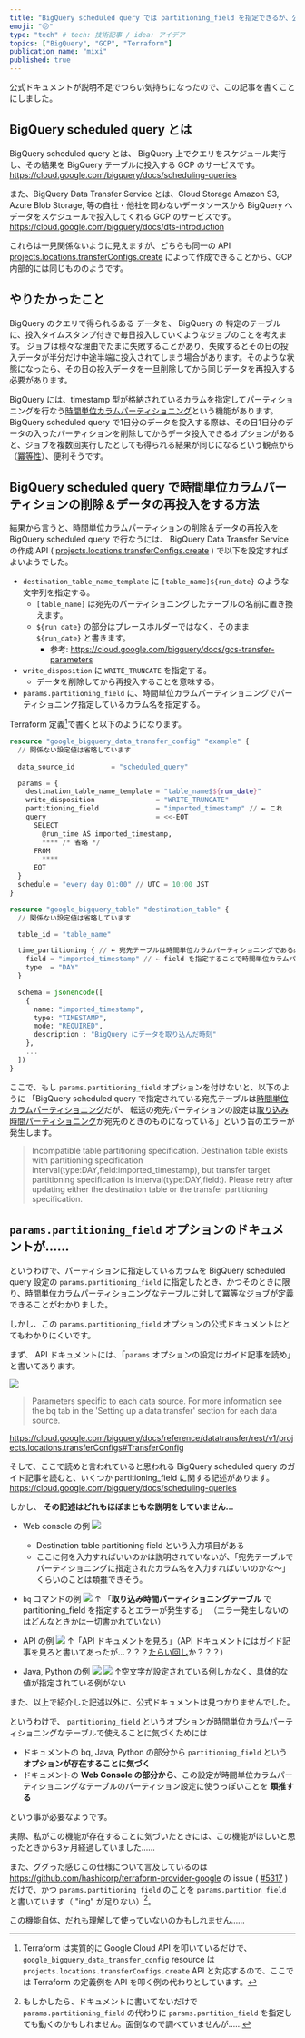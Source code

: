 ```yaml
---
title: "BigQuery scheduled query では partitioning_field を指定できるが、公式ドキュメントがわかりにくい"
emoji: "😕"
type: "tech" # tech: 技術記事 / idea: アイデア
topics: ["BigQuery", "GCP", "Terraform"]
publication_name: "mixi"
published: true
---
```


公式ドキュメントが説明不足でつらい気持ちになったので、この記事を書くことにしました。

## BigQuery scheduled query とは

BigQuery scheduled query とは、 BigQuery 上でクエリをスケジュール実行し、その結果を BigQuery テーブルに投入する GCP のサービスです。
https://cloud.google.com/bigquery/docs/scheduling-queries

また、BigQuery Data Transfer Service とは、Cloud Storage Amazon S3, Azure Blob Storage, 等の自社・他社を問わないデータソースから BigQuery へデータをスケジュールで投入してくれる GCP のサービスです。
https://cloud.google.com/bigquery/docs/dts-introduction

これらは一見関係ないように見えますが、どちらも同一の API [projects.locations.transferConfigs.create](https://cloud.google.com/bigquery-transfer/docs/reference/datatransfer/rest/v1/projects.locations.transferConfigs/create) によって作成できることから、GCP 内部的には同じもののようです。

## やりたかったこと

BigQuery のクエリで得られるある データを、 BigQuery の 特定のテーブルに、投入タイムスタンプ付きで毎日投入していくようなジョブのことを考えます。
ジョブは様々な理由でたまに失敗することがあり、失敗するとその日の投入データが半分だけ中途半端に投入されてしまう場合があります。そのような状態になったら、その日の投入データを一旦削除してから同じデータを再投入する必要があります。

BigQuery には、timestamp 型が格納されているカラムを指定してパーティショニングを行なう[時間単位カラムパーティショニング](https://cloud.google.com/bigquery/docs/partitioned-tables#date_timestamp_partitioned_tables)という機能があります。
BigQuery scheduled query で1日分のデータを投入する際は、その日1日分のデータの入ったパーティションを削除してからデータ投入できるオプションがあると、ジョブを複数回実行したとしても得られる結果が同じになるという観点から（[冪等性](https://aws.amazon.com/jp/builders-flash/202104/serverless-idempotency/)）、便利そうです。


## BigQuery scheduled query で時間単位カラムパーティションの削除＆データの再投入をする方法

結果から言うと、時間単位カラムパーティションの削除＆データの再投入を BigQuery scheduled query で行なうには、 BigQuery Data Transfer Service の作成 API ( [projects.locations.transferConfigs.create](https://cloud.google.com/bigquery/docs/reference/datatransfer/rest/v1/projects.locations.transferConfigs/create) ) で以下を設定すればよいようでした。
- `destination_table_name_template` に `[table_name]${run_date}` のような文字列を指定する。
    - `[table_name]` は宛先のパーティショニングしたテーブルの名前に置き換えます。
    - `${run_date}` の部分はプレースホルダーではなく、そのまま `${run_date}` と書きます。
        - 参考: https://cloud.google.com/bigquery/docs/gcs-transfer-parameters
- `write_disposition` に `WRITE_TRUNCATE` を指定する。
    - データを削除してから再投入することを意味する。
- `params.partitioning_field` に、時間単位カラムパーティショニングでパーティショニング指定しているカラム名を指定する。

Terraform 定義[^2]で書くと以下のようになります。

[^2]: Terraform は実質的に Google Cloud API を叩いているだけで、 `google_bigquery_data_transfer_config` resource は   `projects.locations.transferConfigs.create` API と対応するので、ここでは Terraform の定義例を  API を叩く例の代わりとしています。

```tf
resource "google_bigquery_data_transfer_config" "example" {
  // 関係ない設定値は省略しています
  
  data_source_id         = "scheduled_query"

  params = {
    destination_table_name_template = "table_name$${run_date}"
    write_disposition               = "WRITE_TRUNCATE"
    partitioning_field              = "imported_timestamp" // ← これ
    query                           = <<-EOT
      SELECT
        @run_time AS imported_timestamp,
        **** /* 省略 */
      FROM
        ****
      EOT
  }
  schedule = "every day 01:00" // UTC = 10:00 JST
}

resource "google_bigquery_table" "destination_table" {
  // 関係ない設定値は省略しています

  table_id = "table_name"

  time_partitioning { // ← 宛先テーブルは時間単位カラムパーティショニングである必要がある。
    field = "imported_timestamp" // ← field を指定することで時間単位カラムパーティショニングになる。 https://registry.terraform.io/providers/hashicorp/google/latest/docs/resources/bigquery_table#field-1
    type  = "DAY"
  }

  schema = jsonencode([
    {
      name: "imported_timestamp",
      type: "TIMESTAMP",
      mode: "REQUIRED",
      description : "BigQuery にデータを取り込んだ時刻"
    },
    ...
  ])
}
```
ここで、もし `params.partitioning_field` オプションを付けないと、以下のように
「BigQuery scheduled query で指定されている宛先テーブルは[時間単位カラムパーティショニング](https://cloud.google.com/bigquery/docs/partitioned-tables#date_timestamp_partitioned_tables)だが、 転送の宛先パーティションの設定は[取り込み時間パーティショニング](https://cloud.google.com/bigquery/docs/partitioned-tables#ingestion_time)が宛先のときのものになっている」という旨のエラーが発生します。

> Incompatible table partitioning specification. Destination table exists with partitioning specification interval(type:DAY,field:imported_timestamp), but transfer target partitioning specification is interval(type:DAY,field:). Please retry after updating either the destination table or the transfer partitioning specification.

## `params.partitioning_field`  オプションのドキュメントが……

というわけで、パーティションに指定しているカラムを BigQuery scheduled query 設定の `params.partitioning_field` に指定したとき、かつそのときに限り、時間単位カラムパーティショニングなテーブルに対して冪等なジョブが定義できることがわかりました。

しかし、この `params.partitioning_field` オプションの公式ドキュメントはとてもわかりにくいです。

まず、 API ドキュメントには、「`params` オプションの設定はガイド記事を読め」と書いてあります。

![](/images/bigquery-scheduled-query-with-partitioning-field/1.png)
> Parameters specific to each data source. For more information see the bq tab in the 'Setting up a data transfer' section for each data source.

https://cloud.google.com/bigquery/docs/reference/datatransfer/rest/v1/projects.locations.transferConfigs#TransferConfig

そして、ここで読めと言われていると思われる BigQuery scheduled query のガイド記事を読むと、いくつか partitioning_field に関する記述があります。
https://cloud.google.com/bigquery/docs/scheduling-queries

しかし、 **その記述はどれもほぼまともな説明をしていません…**
- Web console の例
  ![](/images/bigquery-scheduled-query-with-partitioning-field/2.png)
    - Destination table partitioning field という入力項目がある
    - ここに何を入力すればいいのかは説明されていないが、「宛先テーブルでパーティショニングに指定されたカラム名を入力すればいいのかな〜」くらいのことは類推できそう。
- `bq` コマンドの例
  ![](/images/bigquery-scheduled-query-with-partitioning-field/3.png)
  ↑ 「**取り込み時間パーティショニングテーブル** で partitioning_field を指定するとエラーが発生する」 （エラー発生しないのはどんなときかは一切書かれていない）
- API の例
  ![](/images/bigquery-scheduled-query-with-partitioning-field/4.png)
  ↑「API ドキュメントを見ろ」（API ドキュメントにはガイド記事を見ろと書いてあったが…？？？[たらい回し](https://dic.nicovideo.jp/a/%E3%81%9F%E3%82%89%E3%81%84%E5%9B%9E%E3%81%97)か？？？）

- Java, Python の例
  ![](/images/bigquery-scheduled-query-with-partitioning-field/5.png)
  ![](/images/bigquery-scheduled-query-with-partitioning-field/6.png)
  ↑空文字が設定されている例しかなく、具体的な値が指定されている例がない

また、以上で紹介した記述以外に、公式ドキュメントは見つかりませんでした。

というわけで、 `partitioning_field` というオプションが時間単位カラムパーティショニングなテーブルで使えることに気づくためには
- ドキュメントの bq, Java, Python の部分から `partitioning_field` という **オプションが存在することに気づく**
- ドキュメントの **Web Console の部分から**、この設定が時間単位カラムパーティショニングなテーブルのパーティション設定に使うっぽいことを **類推する**

という事が必要なようです。

実際、私がこの機能が存在することに気づいたときには、この機能がほしいと思ったときから3ヶ月経過していました……

また、ググった感じこの仕様について言及しているのは https://github.com/hashicorp/terraform-provider-google の issue ( [#5317](https://github.com/hashicorp/terraform-provider-google/issues/5317) ) だけで、かつ `params.partitioning_field`  のことを `params.partition_field` と書いています（ "ing" が足りない）[^1]。

この機能自体、だれも理解して使っていないのかもしれません……


[^1]: もしかしたら、ドキュメントに書いてないだけで `params.partitioning_field`  の代わりに `params.partition_field`  を指定しても動くのかもしれません。面倒なので調べていませんが……


